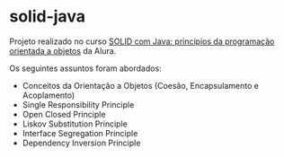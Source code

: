 # solid-java
Projeto realizado no curso [SOLID com Java: princípios da programação orientada a objetos](https://cursos.alura.com.br/course/solid-orientacao-objetos-java) da Alura.

Os seguintes assuntos foram abordados:

* Conceitos da Orientação a Objetos (Coesão, Encapsulamento e Acoplamento)
* Single Responsibility Principle
* Open Closed Principle
* Liskov Substitution Principle
* Interface Segregation Principle
* Dependency Inversion Principle

